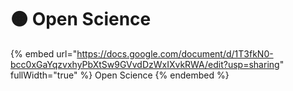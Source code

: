 # 🟠 Open Science

{% embed url="https://docs.google.com/document/d/1T3fkN0-bcc0xGaYqzvxhyPbXtSw9GVvdDzWxIXvkRWA/edit?usp=sharing" fullWidth="true" %}
Open Science
{% endembed %}

